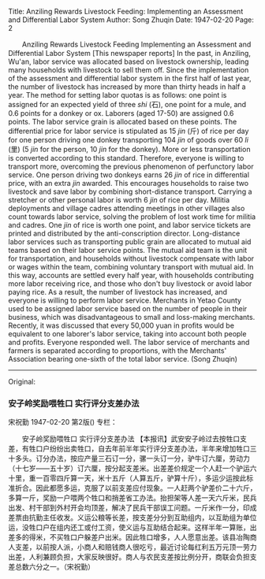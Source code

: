Title: Anziling Rewards Livestock Feeding: Implementing an Assessment and Differential Labor System
Author: Song Zhuqin
Date: 1947-02-20
Page: 2

　　Anziling Rewards Livestock Feeding
    Implementing an Assessment and Differential Labor System
    [This newspaper reports] In the past, in Anziling, Wu'an, labor service was allocated based on livestock ownership, leading many households with livestock to sell them off. Since the implementation of the assessment and differential labor system in the first half of last year, the number of livestock has increased by more than thirty heads in half a year. The method for setting labor quotas is as follows: one point is assigned for an expected yield of three *shi* (石), one point for a mule, and 0.6 points for a donkey or ox. Laborers (aged 17-50) are assigned 0.6 points. The labor service grain is allocated based on these points. The differential price for labor service is stipulated as 15 *jin* (斤) of rice per day for one person driving one donkey transporting 104 *jin* of goods over 60 *li* (里) (5 *jin* for the person, 10 *jin* for the donkey). More or less transportation is converted according to this standard. Therefore, everyone is willing to transport more, overcoming the previous phenomenon of perfunctory labor service. One person driving two donkeys earns 26 *jin* of rice in differential price, with an extra *jin* awarded. This encourages households to raise two livestock and save labor by combining short-distance transport. Carrying a stretcher or other personal labor is worth 6 *jin* of rice per day. Militia deployments and village cadres attending meetings in other villages also count towards labor service, solving the problem of lost work time for militia and cadres. One *jin* of rice is worth one point, and labor service tickets are printed and distributed by the anti-conscription director. Long-distance labor services such as transporting public grain are allocated to mutual aid teams based on their labor service points. The mutual aid team is the unit for transportation, and households without livestock compensate with labor or wages within the team, combining voluntary transport with mutual aid. In this way, accounts are settled every half year, with households contributing more labor receiving rice, and those who don't buy livestock or avoid labor paying rice. As a result, the number of livestock has increased, and everyone is willing to perform labor service. Merchants in Yetao County used to be assigned labor service based on the number of people in their business, which was disadvantageous to small and loss-making merchants. Recently, it was discussed that every 50,000 yuan in profits would be equivalent to one laborer's labor service, taking into account both people and profits. Everyone responded well. The labor service of merchants and farmers is separated according to proportions, with the Merchants' Association bearing one-sixth of the total labor service. (Song Zhuqin)



<hr /> 

Original: 


### 安子岭奖励喂牲口  实行评分支差办法
宋祝勤
1947-02-20
第2版()
专栏：

　　安子岭奖励喂牲口
    实行评分支差办法
    【本报讯】武安安子岭过去按牲口支差，有牲口户纷纷出卖牲口，自去年前半年实行评分支差办法，半年来增加牲口三十多头。订分办法，按应产量三石订一分，骡一头订一分，驴牛订六厘，劳动力（十七岁——五十岁）订六厘，按分起支差米。出差差价规定一个人赶一个驴运六十里，重一百零四斤算一天，米十五斤（人算五斤，驴算十斤），多运少运按此标准折合。因此都愿多运，克服了以前支差应付现象。一人赶两个驴差价二十六斤，多算一斤，奖励一户喂两个牲口和捎差省工办法。抬担架等人差一天六斤米，民兵出发、村干部到外村开会均顶差，解决了民兵干部误工问题。一斤米作一分，印成差票由抗勤主任收发。义运公粮等长差，按支差分分到互助组内，以互助组为单位运，没牲口户在组内还工或付工资，使义运与互助结合起来。这样半年一算账，出差多的得米，不买牲口户躲差户出米。因此牲口增多，人人愿意出差。该县冶陶商人支差，以前按人派，小商人和赔钱商人很吃亏，最近讨论每红利五万元顶一劳力出差，人利兼顾负担，大家反映很好。商人与农民支差按比例分开，商联会负担支差总数六分之一。（宋祝勤）
